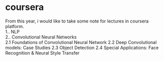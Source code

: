 # coursera
From this year, i would like to take some note for lectures in coursera platform.\
1.. NLP\
2.. Convolutional Neural Networks\
2.1 Foundations of Convolutional Neural Network
2.2 Deep Convolutional models: Case Studies
2.3 Object Detection
2.4 Special Applications: Face Recognition & Neural Style Transfer



